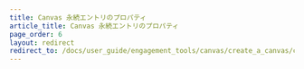 ```yaml
---
title: Canvas 永続エントリのプロパティ
article_title: Canvas 永続エントリのプロパティ
page_order: 6
layout: redirect
redirect_to: /docs/user_guide/engagement_tools/canvas/create_a_canvas/canvas_persistent_entry_properties/
---
```


